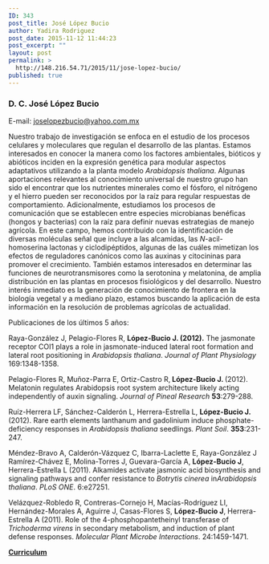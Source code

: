 ```yaml
---
ID: 343
post_title: José López Bucio
author: Yadira Rodriguez
post_date: 2015-11-12 11:44:23
post_excerpt: ""
layout: post
permalink: >
  http://148.216.54.71/2015/11/jose-lopez-bucio/
published: true
---
```

<h3>D. C. José López Bucio</h3>
<div class="contentpane">
<div class="contentdescription">

E-mail: joselopezbucio@yahoo.com.mx

Nuestro trabajo de investigación se enfoca en el estudio de los procesos celulares y moleculares que regulan el desarrollo de las plantas. Estamos interesados en conocer la manera como los factores ambientales, bióticos y abióticos inciden en la expresión genética para modular aspectos adaptativos utilizando a la planta modelo <em>Arabidopsis thaliana</em>. Algunas aportaciones relevantes al conocimiento universal de nuestro grupo han sido el encontrar que los nutrientes minerales como el fósforo, el nitrógeno y el hierro pueden ser reconocidos por la raíz para regular respuestas de comportamiento. Adicionalmente, estudiamos los procesos de comunicación que se establecen entre especies microbianas benéficas (hongos y bacterias) con la raíz para definir nuevas estrategias de manejo agrícola. En este campo, hemos contribuido con la identificación de diversas moléculas señal que incluye a las alcamidas, las <em>N</em>-acil-homoserina lactonas y ciclodipéptidos, algunas de las cuáles mimetizan los efectos de reguladores canónicos como las auxinas y citocininas para promover el crecimiento. También estamos interesados en determinar las funciones de neurotransmisores como la serotonina y melatonina, de amplia distribución en las plantas en procesos fisiológicos y del desarrollo. Nuestro interés inmediato es la generación de conocimiento de frontera en la biología vegetal y a mediano plazo, estamos buscando la aplicación de esta información en la resolución de problemas agrícolas de actualidad.

Publicaciones de los últimos 5 años:

Raya-González J, Pelagio-Flores R, <strong>López-Bucio J. (2012).</strong> The jasmonate receptor COI1 plays a role in jasmonate-induced lateral root formation and lateral root positioning in <em>Arabidopsis thaliana</em>. <em>Journal of Plant Physiology </em>169:1348-1358.

Pelagio-Flores R, Muñoz-Parra E, Ortiz-Castro R,<strong> López-Bucio J. </strong>(2012). Melatonin regulates Arabidopsis root system architecture likely acting independently of auxin signaling. <em>Journal of Pineal Research</em> <strong>53</strong>:279-288.

Ruíz-Herrera LF, Sánchez-Calderón L, Herrera-Estrella L, <strong>López-Bucio J.</strong> (2012). Rare earth elements lanthanum and gadolinium induce phosphate-deficiency responses in <em>Arabidopsis thaliana</em> seedlings<em>. Plant Soil</em>. <strong>353</strong>:231-247.

Méndez-Bravo A, Calderón-Vázquez C, Ibarra-Laclette E, Raya-González J Ramírez-Chávez E, Molina-Torres J, Guevara-García A, <strong>López-Bucio J</strong>, Herrera-Estrella L (2011). Alkamides activate jasmonic acid biosynthesis and signaling pathways and confer resistance to <em>Botrytis cinerea</em> in<em>Arabidopsis thaliana</em>. <em>PLoS ONE</em>. 6:e27251.<strong>
</strong>

Velázquez-Robledo R, Contreras-Cornejo H, Macías-Rodríguez LI, Hernández-Morales A, Aguirre J, Casas-Flores S, <strong>López-Bucio J</strong>, Herrera-Estrella A (2011). Role of the 4-phosphopantetheinyl transferase of <em>Trichoderma virens</em> in secondary metabolism, and induction of plant defense responses. <em>Molecular Plant Microbe Interactions</em>. 24:1459-1471.

<strong><a href="http://148.216.54.71/wp-content/uploads/2015/11/DC_Joel_Lopez.pdf">Curriculum</a></strong>

</div>
</div>